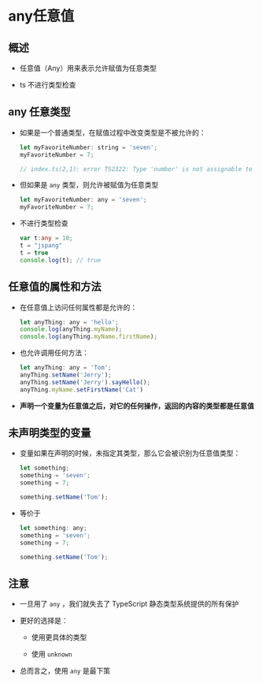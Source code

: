 # any任意值

## 概述

  - 任意值（Any）用来表示允许赋值为任意类型

  - ts 不进行类型检查

## any 任意类型

  - 如果是一个普通类型，在赋值过程中改变类型是不被允许的：

    ```javascript
    let myFavoriteNumber: string = 'seven';
    myFavoriteNumber = 7;

    // index.ts(2,1): error TS2322: Type 'number' is not assignable to type 'string'.
    ```

  - 但如果是 `any` 类型，则允许被赋值为任意类型

    ```javascript
    let myFavoriteNumber: any = 'seven';
    myFavoriteNumber = 7;
    ```

  - 不进行类型检查

    ```ts
    var t:any = 10;
    t = "jspang"
    t = true
    console.log(t); // true
    ```

## 任意值的属性和方法

  - 在任意值上访问任何属性都是允许的：

    ```javascript
    let anyThing: any = 'hello';
    console.log(anyThing.myName);
    console.log(anyThing.myName.firstName);
    ```

  - 也允许调用任何方法：

    ```javascript
    let anyThing: any = 'Tom';
    anyThing.setName('Jerry');
    anyThing.setName('Jerry').sayHello();
    anyThing.myName.setFirstName('Cat')
    ```

  - **声明一个变量为任意值之后，对它的任何操作，返回的内容的类型都是任意值**

## 未声明类型的变量

  - 变量如果在声明的时候，未指定其类型，那么它会被识别为任意值类型：

    ```javascript
    let something;
    something = 'seven';
    something = 7;

    something.setName('Tom');
    ```

  - 等价于

    ```javascript
    let something: any;
    something = 'seven';
    something = 7;

    something.setName('Tom');
    ```

## 注意

  - 一旦用了 `any` ，我们就失去了 TypeScript 静态类型系统提供的所有保护

  - 更好的选择是：

      - 使用更具体的类型

      - 使用 `unknown`

  - 总而言之，使用 `any` 是最下策
